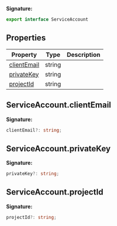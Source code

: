 <b>Signature:</b>

```typescript
export interface ServiceAccount 
```

## Properties

|  Property | Type | Description |
|  --- | --- | --- |
|  [clientEmail](./firebase-admin.app.serviceaccount.md#serviceaccountclientemail) | string |  |
|  [privateKey](./firebase-admin.app.serviceaccount.md#serviceaccountprivatekey) | string |  |
|  [projectId](./firebase-admin.app.serviceaccount.md#serviceaccountprojectid) | string |  |

## ServiceAccount.clientEmail

<b>Signature:</b>

```typescript
clientEmail?: string;
```

## ServiceAccount.privateKey

<b>Signature:</b>

```typescript
privateKey?: string;
```

## ServiceAccount.projectId

<b>Signature:</b>

```typescript
projectId?: string;
```
